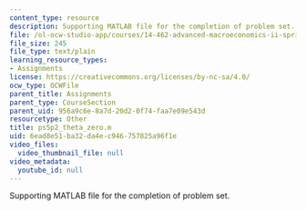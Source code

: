 ```yaml
---
content_type: resource
description: Supporting MATLAB file for the completion of problem set.
file: /ol-ocw-studio-app/courses/14-462-advanced-macroeconomics-ii-spring-2004/6ead8e51ba32da4ec946757825a96f1e_ps5p2_theta_zero.m
file_size: 245
file_type: text/plain
learning_resource_types:
- Assignments
license: https://creativecommons.org/licenses/by-nc-sa/4.0/
ocw_type: OCWFile
parent_title: Assignments
parent_type: CourseSection
parent_uid: 956a9c6e-8a7d-20d2-0f74-faa7e09e543d
resourcetype: Other
title: ps5p2_theta_zero.m
uid: 6ead8e51-ba32-da4e-c946-757825a96f1e
video_files:
  video_thumbnail_file: null
video_metadata:
  youtube_id: null
---
```

Supporting MATLAB file for the completion of problem set.